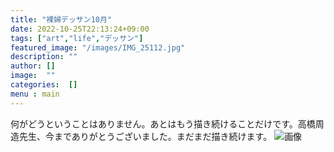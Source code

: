 ```yaml
---
title: "裸婦デッサン10月"
date: 2022-10-25T22:13:24+09:00
tags: ["art","life","デッサン"]
featured_image: "/images/IMG_25112.jpg"
description: ""
author: []
image:  ""
categories:  []
menu : main
---
```

何がどうということはありません。あとはもう描き続けることだけです。高橋周造先生、今までありがとうございました。まだまだ描き続けます。
![画像](/images/IMG_25112.jpg)
